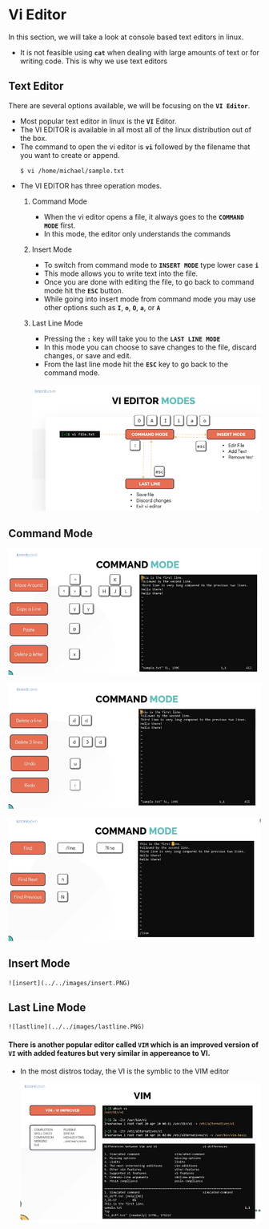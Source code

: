 # Vi Editor

In this section, we will take a look at console based text editors in linux.
- It is not feasible using **`cat`** when dealing with large amounts of text or for writing code. This is why we use text editors

## Text Editor

There are several options available, we will be focusing on the **`VI Editor`**.
- Most popular text editor in linux is the **`VI`** Editor.
- The VI EDITOR is available in all most all of the linux distribution out of the box. 
- The command to open the vi editor is **`vi`** followed by the filename that you want to create or append.
  ```
  $ vi /home/michael/sample.txt
  ```
- The VI EDITOR has three operation modes.
  1. Command Mode
     - When the vi editor opens a file, it always goes to the **`COMMAND MODE`** first.
     - In this mode, the editor only understands the commands
  1. Insert Mode
     - To switch from command mode to **`INSERT MODE`** type lower case **`i`**
     - This mode allows you to write text into the file.
     - Once you are done with editing the file, to go back to command mode hit the **`ESC`** button.
     - While going into insert mode from command mode you may use other options such as **`I`**, **`o`**, **`O`**, **`a`**, or **`A`**
  1. Last Line Mode
     - Pressing the **`:`** key will take you to the **`LAST LINE MODE`** 
     - In this mode you can choose to save changes to the file, discard changes, or save and edit.
     - From the last line mode hit the **`ESC`** key to go back to the command mode.
     
     ![vi](../../images/vi.PNG)
     
 ## Command Mode
   
   ![command1](../../images/command1.PNG)
   
   ![command2](../../images/command2.PNG)
   
   ![command3](../../images/command3.PNG)
   
   
 ## Insert Mode

    ![insert](../../images/insert.PNG)
    
 ## Last Line Mode
 
    ![lastline](../../images/lastline.PNG)
    
 
 #### There is another popular editor called **`VIM`** which is an improved version of **`VI`** with added features but very similar in appereance to VI.
 
 - In the most distros today, the VI is the symblic to the VIM editor
   
   ![VIM](../../images/VIM.PNG)
   
